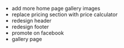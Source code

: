 + add more home page gallery images
+ replace pricing section with price calculator
+ redesign header
+ redesign footer
+ promote on facebook
+ gallery page
